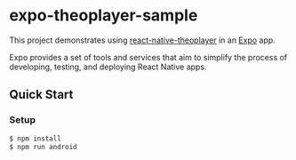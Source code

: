 # expo-theoplayer-sample

This project demonstrates using [react-native-theoplayer](https://github.com/THEOplayer/react-native-theoplayer) 
in an [Expo](https://expo.dev/) app.

Expo provides a set of tools and services that aim to simplify the process of developing, testing, and deploying 
React Native apps.

## Quick Start

### Setup

```bash
$ npm install
$ npm run android
```

